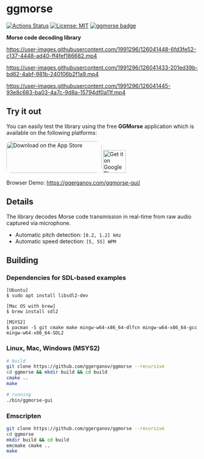 # ggmorse

[![Actions Status](https://github.com/ggerganov/ggmorse/workflows/CI/badge.svg)](https://github.com/ggerganov/ggmorse/actions)
[![License: MIT](https://img.shields.io/badge/license-MIT-blue.svg)](https://opensource.org/licenses/MIT)
[![ggmorse badge][changelog-badge]][changelog]

**Morse code decoding library**

https://user-images.githubusercontent.com/1991296/126041448-6fd3fe52-c137-4448-ad40-ff4fef186682.mp4

https://user-images.githubusercontent.com/1991296/126041433-201ed39b-bd62-4abf-981b-240106b2f1a9.mp4

https://user-images.githubusercontent.com/1991296/126041445-93e8c683-ba03-4a7c-9d8a-15794df0a11f.mp4


## Try it out

You can easily test the library using the free **GGMorse** application which is available on the following platforms:

<a href="https://apps.apple.com/us/app/ggmorse/id1573531678?itsct=apps_box_badge&amp;itscg=30200&platform=iphone" style="display: inline-block; overflow: hidden; border-radius: 13px; width: 250px; height: 83px;"><img src="https://tools.applemediaservices.com/api/badges/download-on-the-app-store/white/en-us?size=250x83&amp;releaseDate=1625097600&h=d674545a41868f8632e5c37c3c33bfc8" alt="Download on the App Store" style="border-radius: 13px; width: 250px; height: 83px;" height="60px"></a>
<a href='https://play.google.com/store/apps/details?id=com.ggerganov.GGMorse&pcampaignid=pcampaignidMKT-Other-global-all-co-prtnr-py-PartBadge-Mar2515-1'><img alt='Get it on Google Play' src='https://i.imgur.com/BKDCbKv.png' height="60px"/></a>

Browser Demo: https://ggerganov.com/ggmorse-gui/

## Details

The library decodes Morse code transmission in real-time from raw audio captured via microphone.

- Automatic pitch detection: `[0.2, 1.2] kHz`
- Automatic speed detection: `[5, 55] WPM`

## Building

### Dependencies for SDL-based examples

    [Ubuntu]
    $ sudo apt install libsdl2-dev

    [Mac OS with brew]
    $ brew install sdl2

    [MSYS2]
    $ pacman -S git cmake make mingw-w64-x86_64-dlfcn mingw-w64-x86_64-gcc mingw-w64-x86_64-SDL2

### Linux, Mac, Windows (MSYS2)

```bash
# build
git clone https://github.com/ggerganov/ggmorse --recursive
cd ggmorse && mkdir build && cd build
cmake ..
make

# running
./bin/ggmorse-gui
```

### Emscripten

```bash
git clone https://github.com/ggerganov/ggmorse --recursive
cd ggmorse
mkdir build && cd build
emcmake cmake ..
make
```

[changelog]: ./CHANGELOG.md
[changelog-badge]: https://img.shields.io/badge/changelog-ggmorse%20v0.1.0-dummy
[license]: ./LICENSE
